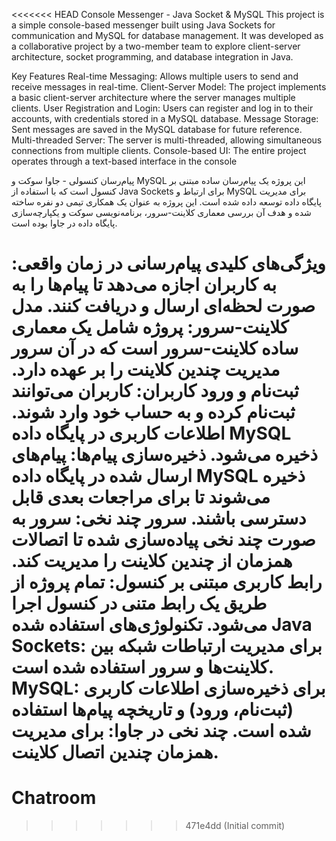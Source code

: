 <<<<<<< HEAD
Console Messenger - Java Socket & MySQL
This project is a simple console-based messenger built using Java Sockets for communication and MySQL for database management. It was developed as a collaborative project by a two-member team to explore client-server architecture, socket programming, and database integration in Java.

Key Features
Real-time Messaging: Allows multiple users to send and receive messages in real-time.
Client-Server Model: The project implements a basic client-server architecture where the server manages multiple clients.
User Registration and Login: Users can register and log in to their accounts, with credentials stored in a MySQL database.
Message Storage: Sent messages are saved in the MySQL database for future reference.
Multi-threaded Server: The server is multi-threaded, allowing simultaneous connections from multiple clients.
Console-based UI: The entire project operates through a text-based interface in the console

پیام‌رسان کنسولی - جاوا سوکت و MySQL
این پروژه یک پیام‌رسان ساده مبتنی بر کنسول است که با استفاده از Java Sockets برای ارتباط و MySQL برای مدیریت پایگاه داده توسعه داده شده است. این پروژه به عنوان یک همکاری تیمی دو نفره ساخته شده و هدف آن بررسی معماری کلاینت-سرور، برنامه‌نویسی سوکت و یکپارچه‌سازی پایگاه داده در جاوا بوده است.

ویژگی‌های کلیدی
پیام‌رسانی در زمان واقعی: به کاربران اجازه می‌دهد تا پیام‌ها را به صورت لحظه‌ای ارسال و دریافت کنند.
مدل کلاینت-سرور: پروژه شامل یک معماری ساده کلاینت-سرور است که در آن سرور مدیریت چندین کلاینت را بر عهده دارد.
ثبت‌نام و ورود کاربران: کاربران می‌توانند ثبت‌نام کرده و به حساب خود وارد شوند. اطلاعات کاربری در پایگاه داده MySQL ذخیره می‌شود.
ذخیره‌سازی پیام‌ها: پیام‌های ارسال شده در پایگاه داده MySQL ذخیره می‌شوند تا برای مراجعات بعدی قابل دسترسی باشند.
سرور چند نخی: سرور به صورت چند نخی پیاده‌سازی شده تا اتصالات همزمان از چندین کلاینت را مدیریت کند.
رابط کاربری مبتنی بر کنسول: تمام پروژه از طریق یک رابط متنی در کنسول اجرا می‌شود.
تکنولوژی‌های استفاده شده
                                                                                                                                                                                                                               Java Sockets: برای مدیریت ارتباطات شبکه بین کلاینت‌ها و سرور استفاده شده است.
                                                                                                                                                                                                                           MySQL: برای ذخیره‌سازی اطلاعات کاربری (ثبت‌نام، ورود) و تاریخچه پیام‌ها استفاده شده است.
چند نخی در جاوا: برای مدیریت همزمان چندین اتصال کلاینت.          
=======
# Chatroom
>>>>>>> 471e4dd (Initial commit)
